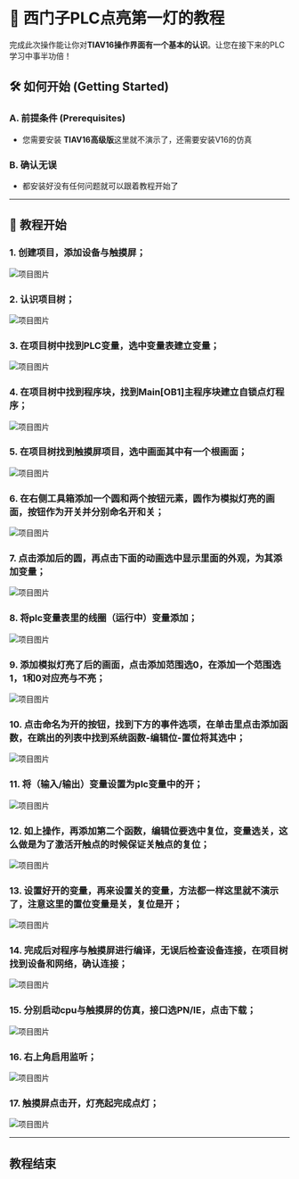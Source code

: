 # 🚀 西门子PLC点亮第一灯的教程



完成此次操作能让你对**TIAV16操作界面有一个基本的认识**。让您在接下来的PLC学习中事半功倍！



## 🛠️ 如何开始 (Getting Started)

### A. 前提条件 (Prerequisites)

- 您需要安装 **TIAV16高级版**这里就不演示了，还需要安装V16的仿真

###  B. 确认无误

- 都安装好没有任何问题就可以跟着教程开始了






---

## 📝 教程开始

### 1.  创建项目，添加设备与触摸屏；

![项目图片](1/1.jpg)


### 2. 认识项目树；

![项目图片](1/2.jpg)

### 3. 在项目树中找到PLC变量，选中变量表建立变量；
![项目图片](1/3.jpg)


### 4.  在项目树中找到程序块，找到Main[OB1]主程序块建立自锁点灯程序；

![项目图片](1/4.png)

### 5. 在项目树找到触摸屏项目，选中画面其中有一个根画面；

![项目图片](1/5.jpg)

### 6. 在右侧工具箱添加一个圆和两个按钮元素，圆作为模拟灯亮的画面，按钮作为开关并分别命名开和关；

![项目图片](1/6.jpg)

### 7. 点击添加后的圆，再点击下面的动画选中显示里面的外观，为其添加变量；

![项目图片](1/7.jpg)

### 8. 将plc变量表里的线圈（运行中）变量添加；

![项目图片](1/8.jpg)

### 9. 添加模拟灯亮了后的画面，点击添加范围选0，在添加一个范围选1，1和0对应亮与不亮；

![项目图片](1/9.jpg)

### 10. 点击命名为开的按钮，找到下方的事件选项，在单击里点击添加函数，在跳出的列表中找到系统函数-编辑位-置位将其选中；

![项目图片](1/10.jpg)

### 11. 将（输入/输出）变量设置为plc变量中的开；

![项目图片](1/11.jpg)

### 12. 如上操作，再添加第二个函数，编辑位要选中复位，变量选关，这么做是为了激活开触点的时候保证关触点的复位；

![项目图片](1/12.png)

### 13. 设置好开的变量，再来设置关的变量，方法都一样这里就不演示了，注意这里的置位变量是关，复位是开；

![项目图片](1/13.png)

### 14. 完成后对程序与触摸屏进行编译，无误后检查设备连接，在项目树找到设备和网络，确认连接；

![项目图片](1/14.jpg)

### 15. 分别启动cpu与触摸屏的仿真，接口选PN/IE，点击下载；

![项目图片](1/15.jpg)

### 16. 右上角启用监听；

![项目图片](1/16.jpg)

### 17. 触摸屏点击开，灯亮起完成点灯；

![项目图片](1/17.png)

---
教程结束
---

